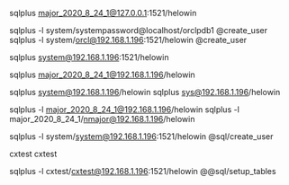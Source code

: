

sqlplus major_2020_8_24_1@127.0.0.1:1521/helowin

sqlplus -l system/systempassword@localhost/orclpdb1 @create_user
sqlplus -l system/orcl@192.168.1.196:1521/helowin @create_user


sqlplus system@192.168.1.196:1521/helowin

sqlplus major_2020_8_24_1@192.168.1.196/helowin

sqlplus system@192.168.1.196/helowin
sqlplus sys@192.168.1.196/helowin

sqlplus -l major_2020_8_24_1@192.168.1.196/helowin
sqlplus -l major_2020_8_24_1/nmajor@192.168.1.196/helowin

sqlplus -l system/system@192.168.1.196:1521/helowin  @sql/create_user

cxtest
cxtest


sqlplus -l cxtest/cxtest@192.168.1.196:1521/helowin @@sql/setup_tables
